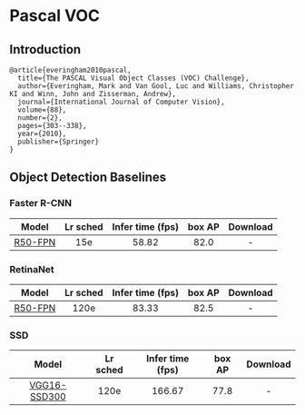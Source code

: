 # Pascal VOC

## Introduction

```
@article{everingham2010pascal,
  title={The PASCAL Visual Object Classes (VOC) Challenge},
  author={Everingham, Mark and Van Gool, Luc and Williams, Christopher KI and Winn, John and Zisserman, Andrew},
  journal={International Journal of Computer Vision},
  volume={88},
  number={2},
  pages={303--338},
  year={2010},
  publisher={Springer}
}
```

## Object Detection Baselines

### Faster R-CNN

| Model | Lr sched | Infer time (fps) | box AP | Download |
| :---: | :------: | :--------------: | :----: | :------: |
| [R50-FPN](voc_faster_rcnn_R_50_FPN_15e.yml) | 15e | 58.82 | 82.0 | - |

### RetinaNet

| Model | Lr sched | Infer time (fps) | box AP | Download |
| :---: | :------: | :--------------: | :----: | :------: |
| [R50-FPN](voc_retinanet_R_50_FPN_120e.yml) | 120e | 83.33 | 82.5 | - |

### SSD

| Model | Lr sched | Infer time (fps) | box AP | Download |
| :---: | :------: | :--------------: | :----: | :------: |
| [VGG16-SSD300](voc_ssd300_VGG_16_120e.yml) | 120e | 166.67 | 77.8 | - |

